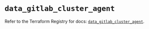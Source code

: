 # `data_gitlab_cluster_agent`

Refer to the Terraform Registry for docs: [`data_gitlab_cluster_agent`](https://registry.terraform.io/providers/gitlabhq/gitlab/18.0.0/docs/data-sources/cluster_agent).
